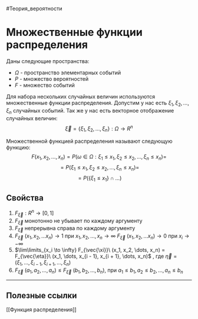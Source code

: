 #Теория_вероятности 
# Множественные функции распределения 

Даны следующие пространства:
- $\Omega$ - пространство элементарных событий
- $P$ - множество вероятностей
- $F$ - множество событий

Для набора нескольких случайных величин используются множественные функции распределения. Допустим у нас есть $\xi_1, \xi_2, \dots, \xi_n$ случайных событий.
Так же у нас есть векторное отображение случайных величин: 
$$\vec{\xi} = \{\xi_1, \xi_2,\dots, \xi_n\} : \Omega \rightarrow R^n$$

Множественной функцией распределения называют следующую функцию:
$$F(x_1, x_2, \dots, x_n) = P(\omega \in \Omega: \xi_1 \leq x_1, \xi_2 \leq x_2, \dots, \xi_n \leq x_n) = $$
$$= P(\xi_1 \leq x_1, \xi_2 \leq x_2, \dots, \xi_n \leq x_n)=$$
$$= P(\{\xi_1 \leq x_1\} \cap \dots)$$

## Свойства

1. $F_{\vec{\xi}} : R^n \to [0, 1]$
2. $F_{\vec{\xi}}$ монотонно не убывает по каждому аргументу
3. $F_{\vec{\xi}}$ непрерывна справа по каждому аргументу
4. $F_{\vec{\xi}}\ (x_1, x_2, \dots x_n) \to 1$ при $x_1, x_2, \dots, x_n \to \infty$
$F_{\vec{\xi}}\ (x_1, x_2, \dots x_n) \to 0$ при $x_i \to -\infty$
5. $\lim\limits_{x_i \to \infty} F_{\vec{\xi}}\ (x_1, x_2, \dots, x_n) = F_{\vec{\eta}}\ (x_1, \dots, x_{i - 1}, x_{i + 1}, \dots, x_n)$ , где $\vec{\eta} = (\xi_1, \dots, \xi_{i - 1}, \xi_{i + 1}, \dots, \xi_n)$
6. $F_\vec\xi\ (a_1, a_2, \dots, a_n) \leq F_\vec\xi\ (b_1, b_2, \dots, b_n)$, при $a_1 \leq b_1, a_2 \leq b_2, \dots, a_n \leq b_n$


---

## Полезные ссылки
[[Функция распределения]]